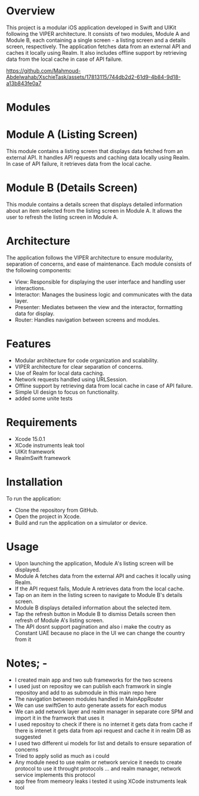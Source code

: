 # Overview
This project is a modular iOS application developed in Swift and UIKit following the VIPER architecture. It consists of two modules, Module A and Module B, each containing a single screen - a listing screen and a details screen, respectively. The application fetches data from an external API and caches it locally using Realm. It also includes offline support by retrieving data from the local cache in case of API failure.


https://github.com/Mahmoud-Abdelwahab/XschieTask/assets/17813115/744db2d2-61d9-4b84-9d18-a13b843fe0a7


# Modules
# Module A (Listing Screen)
This module contains a listing screen that displays data fetched from an external API. It handles API requests and caching data locally using Realm. In case of API failure, it retrieves data from the local cache.

# Module B (Details Screen)
This module contains a details screen that displays detailed information about an item selected from the listing screen in Module A. It allows the user to refresh the listing screen in Module A.

# Architecture
The application follows the VIPER architecture to ensure modularity, separation of concerns, and ease of maintenance. Each module consists of the following components:

- View: Responsible for displaying the user interface and handling user interactions.
- Interactor: Manages the business logic and communicates with the data layer.
- Presenter: Mediates between the view and the interactor, formatting data for display.
- Router: Handles navigation between screens and modules.

# Features
- Modular architecture for code organization and scalability.
- VIPER architecture for clear separation of concerns.
- Use of Realm for local data caching.
- Network requests handled using URLSession.
- Offline support by retrieving data from local cache in case of API failure.
- Simple UI design to focus on functionality.
- added some unite tests

# Requirements
- Xcode 15.0.1
- XCode instruments leak tool
- UIKit framework
- RealmSwift framework

# Installation
To run the application:

- Clone the repository from GitHub.
- Open the project in Xcode.
- Build and run the application on a simulator or device.

# Usage
- Upon launching the application, Module A's listing screen will be displayed.
- Module A fetches data from the external API and caches it locally using Realm.
- If the API request fails, Module A retrieves data from the local cache.
- Tap on an item in the listing screen to navigate to Module B's details screen.
- Module B displays detailed information about the selected item.
- Tap the refresh button in Module B to dismiss Details screen then refresh of Module A's listing screen.
- The API dosnt support pagination and also i make the coutry as Constant UAE because no place in the UI we can change the country from it
  
# Notes; - 
- I created main app and two sub frameworks for the two screens 
- I used just on repositoy we can publish each framwork in single repositoy and add to as submodule in this main repo here
- The navigation between modules handled in MainAppRouter
- We can use swiftGen to auto generate assets for each modus 
- We can  add network layer  and realm manager in separate core SPM and import it in the framwork that uses it  
- I used repositoy to check if there is no internet it gets data from cache if there is intenet it gets data from api request and cache it in realm DB as suggested 
- I used two different  ui models  for list and details to ensure separation of concerns 
- Tried to apply solid  as much as i could 
- Any module need to use realm or network service it needs to create protocol to use it throught protocols ... and realm manager, network service implements this protocol 
- app free from memeory leaks i tested it using XCode instruments leak tool
